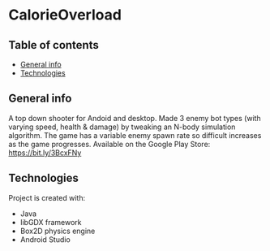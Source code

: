 # CalorieOverload
 
## Table of contents
* [General info](#general-info)
* [Technologies](#technologies)

## General info
A top down shooter for Andoid and desktop. Made 3 enemy bot types (with varying speed, health & damage) by tweaking an N-body simulation algorithm. The game has a variable enemy spawn rate so difficult increases as the game progresses. Available on the Google Play Store: https://bit.ly/3BcxFNy

## Technologies
Project is created with:
* Java
* libGDX framework
* Box2D physics engine
* Android Studio
